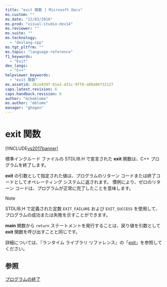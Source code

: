 ```yaml
---
title: "exit 関数 | Microsoft Docs"
ms.custom: ""
ms.date: "12/03/2016"
ms.prod: "visual-studio-dev14"
ms.reviewer: ""
ms.suite: ""
ms.technology: 
  - "devlang-cpp"
ms.tgt_pltfrm: ""
ms.topic: "language-reference"
f1_keywords: 
  - "Exit"
dev_langs: 
  - "C++"
helpviewer_keywords: 
  - "exit 関数"
ms.assetid: 26ce439f-81e2-431c-9ff8-a09a96f32127
caps.latest.revision: 6
caps.handback.revision: 6
author: "mikeblome"
ms.author: "mblome"
manager: "ghogen"
---
```

# exit 関数
[!INCLUDE[vs2017banner](../assembler/inline/includes/vs2017banner.md)]

標準インクルード ファイルの STDLIB.H で宣言された **exit** 関数は、C\+\+ プログラムを終了します。  
  
 **exit** の引数として指定された値は、プログラムのリターン コードまたは終了コードとしてオペレーティング システムに返されます。  慣例により、ゼロのリターン コードは、プログラムが正常に完了したことを意味します。  
  
> [!NOTE]
>  STDLIB.H で定義された定数 `EXIT_FAILURE` および `EXIT_SUCCESS` を使用して、プログラムの成功または失敗を示すことができます。  
  
 **main** 関数から `return` ステートメントを発行することは、戻り値を引数として **exit** 関数を呼び出すことと同じです。  
  
 詳細については、『ランタイム ライブラリ リファレンス』の「[exit](../c-runtime-library/reference/exit-exit-exit.md)」を参照してください。  
  
## 参照  
 [プログラムの終了](../Topic/Program%20Termination.md)